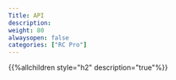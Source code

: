 ```yaml
---
Title: API
description: 
weight: 80
alwaysopen: false
categories: ["RC Pro"]
---
```

{{%allchildren style="h2" description="true"%}}
